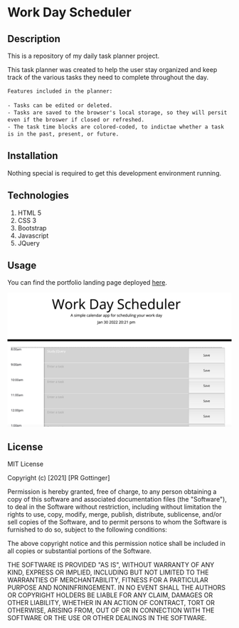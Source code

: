 # Work Day Scheduler

## Description

This is a repository of my daily task planner project.

This task planner was created to help the user stay organized and keep track of the various tasks they need to complete throughout the day.

    Features included in the planner:

    - Tasks can be edited or deleted.
    - Tasks are saved to the browser's local storage, so they will persit even if the broswer if closed or refreshed.
    - The task time blocks are colored-coded, to indictae whether a task is in the past, present, or future.

## Installation

Nothing special is required to get this development environment running.

## Technologies

1. HTML 5
2. CSS 3
3. Bootstrap
4. Javascript
5. JQuery

## Usage

You can find the portfolio landing page deployed [here](https://prgottinger.github.io/work-day-scheduler/).

![Work Day Scheduler](./assets/photos/planner.jpg)

## License

MIT License

Copyright (c) [2021] [PR Gottinger]

Permission is hereby granted, free of charge, to any person obtaining a copy
of this software and associated documentation files (the "Software"), to deal
in the Software without restriction, including without limitation the rights
to use, copy, modify, merge, publish, distribute, sublicense, and/or sell
copies of the Software, and to permit persons to whom the Software is
furnished to do so, subject to the following conditions:

The above copyright notice and this permission notice shall be included in all
copies or substantial portions of the Software.

THE SOFTWARE IS PROVIDED "AS IS", WITHOUT WARRANTY OF ANY KIND, EXPRESS OR
IMPLIED, INCLUDING BUT NOT LIMITED TO THE WARRANTIES OF MERCHANTABILITY,
FITNESS FOR A PARTICULAR PURPOSE AND NONINFRINGEMENT. IN NO EVENT SHALL THE
AUTHORS OR COPYRIGHT HOLDERS BE LIABLE FOR ANY CLAIM, DAMAGES OR OTHER
LIABILITY, WHETHER IN AN ACTION OF CONTRACT, TORT OR OTHERWISE, ARISING FROM,
OUT OF OR IN CONNECTION WITH THE SOFTWARE OR THE USE OR OTHER DEALINGS IN THE
SOFTWARE.

